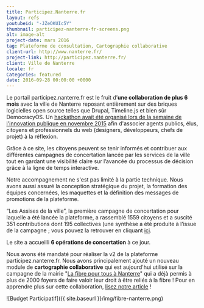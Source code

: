 ```yaml
---
title: Participez.Nanterre.fr
layout: refs
youtubeid: "-JZeOKUIc5Y"
thumbnail: participez-nanterre-fr-screens.png
alt: image-alt
project-date: mars 2016
tag: Plateforme de consultation, Cartographie collaborative
client-url: http://www.nanterre.fr/
project-link: http://participez.nanterre.fr/
client: Ville de Nanterre
locale: fr
Categories: featured
date: 2016-09-28 00:00:00 +0000
---
```


Le portail participez.nanterre.fr est le fruit d’**une collaboration de plus 6 mois** avec la ville de Nanterre reposant entièrement sur des briques logicielles open source telles que Drupal, Timeline.js et bien sûr DemocracyOS. Un [hackathon avait été organisé lors de la semaine de l'innovation publique en novembre 2015](http://www.nanterredigital.fr/hackathon/) afin d'associer agents publics, élus, citoyens et professionnels du web (designers, développeurs, chefs de projet) à la réflexion.

Grâce à ce site, les citoyens peuvent se tenir informés et contribuer aux différentes campagnes de concertation lancée par les services de la ville tout en gardant une visibilité claire sur l’avancée du processus de décision grâce à la ligne de temps interactive.

Notre accompagnement ne s'est pas limité à la partie technique. Nous avons aussi assuré la conception stratégique du projet, la formation des équipes concernées, les maquettes et la définition des messages de promotions de la plateforme.

“Les Assises de la ville”, la première campagne de concertation pour laquelle a été lancée la plateforme, a rassemblé 1559 citoyens et a suscité 351 contributions dont 195 collectives (une synthèse a été produite à l’issue de la campagne ; vous pouvez la retrouver en cliquant [ici](https://participez.nanterre.fr/sites/default/files/SynthAssisesPRINT.pdf).

Le site a accueilli **6 opérations de concertation** à ce jour.

Nous avons été mandaté pour réaliser la v2 de la plateforme participez.nanterre.fr. Nous avons principalement ajouté un nouveau module de **cartographie collaborative** qui est aujourd'hui utilisé sur la campagne de la mairie "[La fibre pour tous à Nanterre](https://participez.nanterre.fr/campagne/fibre-pour-tous)" qui a déjà permis à plus de 2000 foyers de faire valoir leur droit à être reliés à la fibre ! Pour en apprendre plus sur cette collaboration, [lisez notre article](https://medium.com/open-source-politics/comment-nous-avons-co-construit-une-agora-permanente-%C3%A0-nanterre-69b4d2690d7a) !

![Budget Participatif]({{ site.baseurl }}/img/fibre-nanterre.png)
